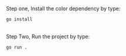 
Step one, Install the color dependency by type: <br/>

```go install``` <br/> <br/>

Step Two, Run the project by type: <br/>

```go run .```<br/>